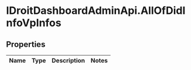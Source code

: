 # IDroitDashboardAdminApi.AllOfDidInfoVpInfos

## Properties
Name | Type | Description | Notes
------------ | ------------- | ------------- | -------------

